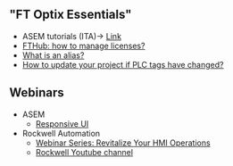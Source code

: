 ## "FT Optix Essentials" 
- ASEM tutorials (ITA)-> [Link](https://www.youtube.com/watch?v=mqgBHsxT2MA&list=PLdrWYH7B3F3566vPxCiw3HmPZ56HUIVkN&ab_channel=ASEMS.r.l.)
- [FTHub: how to manage licenses?](https://www.youtube.com/watch?v=BVXPn04wZ8M&ab_channel=ASEMS.r.l.)
- [What is an alias?](https://youtu.be/BoWB3jcCFg8)
- [How to update your project if PLC tags have changed?](https://youtu.be/BrhrQNulqSM)

## Webinars
  - ASEM 
    - [Responsive UI](https://www.youtube.com/watch?v=1fI2JVNK3qY&ab_channel=ASEMS.r.l.)
  - Rockwell Automation
    - [Webinar Series: Revitalize Your HMI Operations](https://www.rockwellautomation.com/en-us/events/webinars/revitalize-your-hmi-operations-webinar-series.html)
    - [Rockwell Youtube channel](https://www.youtube.com/playlist?list=PL3K_BigUXJ1M1-JpRiwIIhzJUbhwtK3yy)
